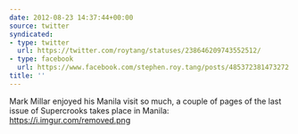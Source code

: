 ```yaml
---
date: 2012-08-23 14:37:44+00:00
source: twitter
syndicated:
- type: twitter
  url: https://twitter.com/roytang/statuses/238646209743552512/
- type: facebook
  url: https://www.facebook.com/stephen.roy.tang/posts/485372381473272
title: ''
---
```


Mark Millar enjoyed his Manila visit so much, a couple of pages of the last issue of Supercrooks takes place in Manila: https://i.imgur.com/removed.png